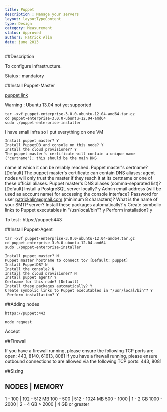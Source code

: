 ```yaml
---
title: Puppet
description : Manage your servers
layout: layoutTypeContent
type: Design
category: Measurement
status: Approved
authors: Patrick Alin
date: june 2013
---
```


##Description

To configure infrastructure.

Status : mandatory

##Install Puppet-Master

[puppet link](http://bit.ly/PE3_download)

Warning : Ubuntu 13.04 not yet supported

    tar -xvf puppet-enterprise-3.0.0-ubuntu-12.04-amd64.tar.gz
    cd puppet-enterprise-3.0.0-ubuntu-12.04-amd64
    sudo ./puppet-enterprise-installer

I have small infra so I put everything on one VM

    Install puppet master? Y
    Install PuppetDB and console on this node? Y
    Install the cloud provisioner? Y
    The puppet master's certificate will contain a unique name ("certname"); this should be the main DNS
   name at which it can be reliably reached. Puppet master's certname? [Default]
    The puppet master's certificate can contain DNS aliases; agent nodes will only trust the master if they
   reach it at its certname or one of these official aliases. Puppet master's DNS aliases (comma-separated
   list)? [Default]
   Install a PostgreSQL server locally? y
    Admin email address (will be used as account name) for accessing the console interface? <email>
    Password for user patrickalin@gmail.com (minimum 8 characters)? <password>
    What is the name of your SMTP server? <smtp>
    Install these packages automatically? y
    Create symbolic links to Puppet executables in "/usr/local/bin"? y
    Perform installation? y


To test :
    https://puppet:443

##Install Puppet-Agent

   
    tar -xvf puppet-enterprise-3.0.0-ubuntu-12.04-amd64.tar.gz
    cd puppet-enterprise-3.0.0-ubuntu-12.04-amd64
    sudo ./puppet-enterprise-installer

    Install puppet master? N
    Puppet master hostname to connect to? [Default: puppet] 
    Install PuppetDB? N
    Install the console? N
    Install the cloud provisioner? N
    Install puppet agent? Y
    Certname for this node? [Default)
    Install these packages automatically? Y
    Create symbolic links to Puppet executables in "/usr/local/bin"? Y
     Perform installation? Y

##Adding nodes

    https://puppet:443

    node request
Accept



##Firewall

If you have a firewall running, please ensure the following TCP ports are open: 443, 8140, 61613, 8081
If you have a firewall running, please ensure outbound connections to are allowed via the following TCP
   ports: 443, 8081

##Sizing

 NODES       | MEMORY
------------------------------
 1    -  100 | 192 -  512 MB
 100  -  500 | 512 - 1024 MB
 500  - 1000 | 1   -    2 GB
 1000 - 2000 | 2   -    4 GB
      > 2000 | 4 GB or greater




